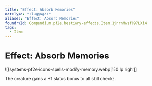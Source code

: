 ```yaml
---
title: "Effect: Absorb Memories"
noteType: ":luggage:"
aliases: "Effect: Absorb Memories"
foundryId: Compendium.pf2e.bestiary-effects.Item.1jrrnMwsfO97LXi4
tags:
  - Item
---
```


# Effect: Absorb Memories
![[systems-pf2e-icons-spells-modify-memory.webp|150 lp right]]

The creature gains a +1 status bonus to all skill checks.
